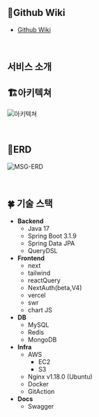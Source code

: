 ## 📖Github Wiki


- [Github Wiki](https://github.com/1-MSG/backend/wiki)
<br>

## 서비스 소개


## 🏗️아키텍쳐


![아키텍쳐]()


<br>

## 🧭ERD


![MSG-ERD](https://github.com/1-MSG/backend/assets/81681883/e65a5b2d-7a61-4bec-94d4-bc35265710d8)

<br>

## 🍀 기술 스택


- **Backend**
    - Java 17
    - Spring Boot 3.1.9
    - Spring Data JPA
    - QueryDSL
- **Frontend**
    - next
    - tailwind
    - reactQuery
    - NextAuth(beta,V4)
    - vercel
    - swr
    - chart JS
- **DB**
    - MySQL
    - Redis
    - MongoDB
- **Infra**
    - AWS
        - EC2
        - S3
    - Nginx v1.18.0 (Ubuntu)
    - Docker
    - GitAction
- **Docs**
    - Swagger
<br>
